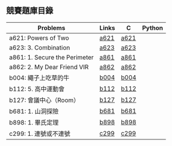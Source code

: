 ## 競賽題庫目錄

|Problems|Links|C|Python|
|-|-|-|-|
|a621: Powers of Two|[a621](Contents/a621/a621.md)|[a621](Contents/a621/a621.c)||
|a623: 3. Combination|[a623](Contents/a623/a623.md)|[a623](Contents/a623/a623.c)||
|a861: 1. Secure the Perimeter|[a861](Contents/a861/a861.md)|[a861](Contents/a861/a861.c)||
|a862: 2. My Dear Friend VIR|[a862](Contents/a862/a862.md)|[a862](Contents/a862/a862.c)||
|b004: 繩子上吃草的牛|[b004](Contents/b004/b004.md)|[b004](Contents/b004/b004.c)||
|b112: 5. 高中運動會|[b112](Contents/b112/b112.md)|[b112](Contents/b112/b112.c)||
|b127: 會議中心（Room）|[b127](Contents/b127/b127.md)|[b127](Contents/b127/b127.c)||
|b681: 1. 山洞探險|[b681](Contents/b681/b681.md)|[b681](Contents/b681/b681.c)||
|b898: 1. 畢氏定理|[b898](Contents/b898/b898.md)|[b898](Contents/b898/b898.c)||
|c299: 1. 連號或不連號|[c299](Contents/c299/c299.md)|[c299](Contents/c299/c299.c)||
